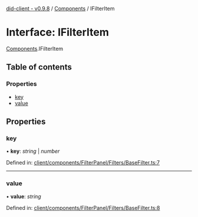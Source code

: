 [did-client - v0.9.8](../README.md) / [Components](../modules/components.md) / IFilterItem

# Interface: IFilterItem

[Components](../modules/components.md).IFilterItem

## Table of contents

### Properties

- [key](components.ifilteritem.md#key)
- [value](components.ifilteritem.md#value)

## Properties

### key

• **key**: *string* \| *number*

Defined in: [client/components/FilterPanel/Filters/BaseFilter.ts:7](https://github.com/Puzzlepart/did/blob/dev/client/components/FilterPanel/Filters/BaseFilter.ts#L7)

___

### value

• **value**: *string*

Defined in: [client/components/FilterPanel/Filters/BaseFilter.ts:8](https://github.com/Puzzlepart/did/blob/dev/client/components/FilterPanel/Filters/BaseFilter.ts#L8)
